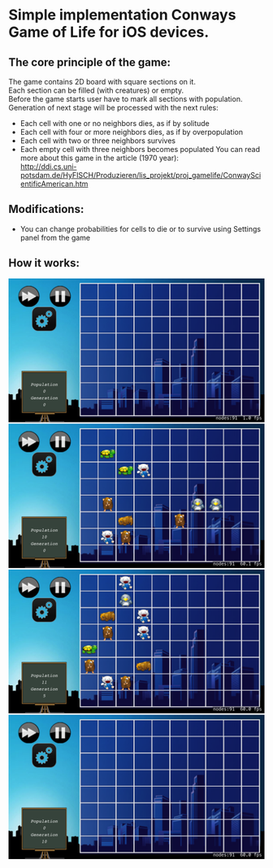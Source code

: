 # Simple implementation Conways Game of Life for iOS devices.
## The core principle of the game:
The game contains 2D board with square sections on it.  
Each section can be filled (with creatures) or empty.  
Before the game starts user have to mark all sections with population.  
Generation of next stage will be processed with the next rules:
* Each cell with one or no neighbors dies, as if by solitude
* Each cell with four or more neighbors dies, as if by overpopulation
* Each cell with two or three neighbors survives
* Each empty cell with three neighbors becomes populated
You can read more about this game in the article (1970 year):  
http://ddi.cs.uni-potsdam.de/HyFISCH/Produzieren/lis_projekt/proj_gamelife/ConwayScientificAmerican.htm
## Modifications:
* You can change probabilities for cells to die or to survive using Settings panel from the game
## How it works:
![General UI](./samples/general.png?raw=true "General UI with creatures board")
![Populations](./samples/population.png?raw=true "Created populations")
![Generations](./samples/generation.png?raw=true "Generations processing")
![Game over](./samples/end.png?raw=true "Population died")
